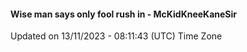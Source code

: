#### Wise man says only fool rush in - McKidKneeKaneSir
Updated on 13/11/2023 - 08:11:43 (UTC) Time Zone
